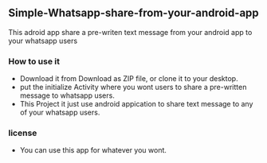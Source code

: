 <h2>Simple-Whatsapp-share-from-your-android-app</h2>

This adroid app share a pre-writen text message from your android app to your whatsapp users

<h3>How to use it</h3>
  <ul>
    <li>Download it from Download as ZIP file, or clone it to your desktop.</li>
    <li>put the initialize Activity where you wont users to share a pre-written message to whatsapp users.</li>
    <li>This Project it just use android appication to share text message to any of your whatsapp users.</li>
  </ul>
  
<h3>license</h3>
  <ul>
    <li>You can use this app for whatever you wont.</li>
  </ul>


